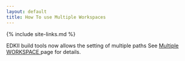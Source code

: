 ```yaml
---
layout: default
title: How To use Multiple Workspaces
---
```

{% include site-links.md %}

EDKII build tools now allows the setting of multiple paths See  [Multiple WORKSPACE ]({{wiki}}/Multiple_Workspace) page for details.
